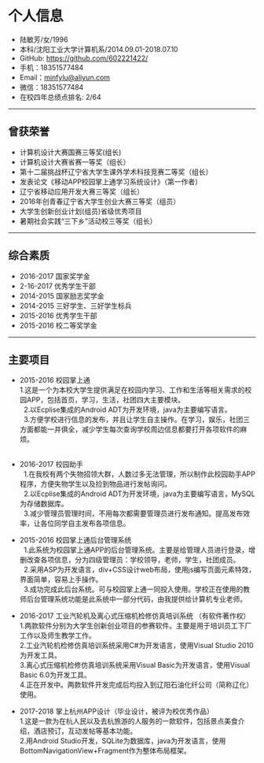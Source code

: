 # 个人信息
- 陆敏芳/女/1996
- 本科/沈阳工业大学计算机系/2014.09.01-2018.07.10
- GitHub: https://github.com/602221422/
- 手机：18351577484
- Email：minfylu@aliyun.com
- 微信：18351577484
- 在校四年总绩点排名: 2/64
---

## 曾获荣誉

 - 计算机设计大赛国赛三等奖(组长)
 - 计算机设计大赛省赛一等奖（组长）
 - 第十二届挑战杯辽宁省大学生课外学术科技竞赛二等奖（组长）
 - 发表论文《移动APP校园掌上通学习系统设计》（第一作者）
 - 辽宁省移动应用开发大赛三等奖（组长）
 - 2016年创青春辽宁省大学生创业大赛三等奖（组员）
 - 大学生创新创业计划(组员)省级优秀项目
 - 暑期社会实践“三下乡”活动校三等奖（组长）
---

 ## 综合素质
 - 2016-2017  国家奖学金  
 - 2-16-2017 优秀学生干部
 - 2014-2015 国家励志奖学金
 - 2014-2015 三好学生、三好学生标兵
 - 2015-2016 优秀学生干部
 - 2015-2016 校二等奖学金

---

## 主要项目

 - 2015-2016 校园掌上通  
   1.这是一个为本校大学生提供满足在校园内学习、工作和生活等相关需求的校园APP，包括首页，学习，生活，社团四大主要模块。  
   2.以Ecplise集成的Android ADT为开发环境，java为主要编写语言。  
   3.方便学校进行信息的发布，并且让学生自主操作。在学习，娱乐，社团三方面都能一并俱全，减少学生每次查询学校周边信息都要打开各项软件的麻烦。   
     
 - 2016-2017 校园助手  
   1.在我校有两个失物招领大群，人数过多无法管理，所以制作此校园助手APP程序，方便失物学生以及捡到物品进行发帖询问。  
   2.以Ecplise集成的Android ADT为开发环境，java为主要编写语言，MySQL为存储数据库。  
   3.减少管理员管理时间，不用每次都需要管理员进行发布通知。提高发布效率，让各位同学自主发布各项信息。    
 
 - 2015-2016 校园掌上通后台管理系统  
   1.此系统为校园掌上通APP的后台管理系统。主要是给管理人员进行登录，增删改查各项信息，分为四级管理员：学校领导，老师，学生，社团成员。  
   2.采用ASP为开发语言，div+CSS设计web布局，使用js编写页面元素特效，界面简单，容易上手操作。  
   3.成功完成此后台系统。可与校园掌上通一同投入使用。学校正在使用的教师后台管理系统功能是此系统中一部分代码，由我提供给计算机专业老师。  
   
 - 2016-2017 工业汽轮机及离心式压缩机检修仿真培训系统  （有软件著作权）  
   1.两款软件分别为大学生创新创业项目的参赛软件。主要是用于培训员工下厂工作以及师生教学工作。  
   2.工业汽轮机检修仿真培训系统采用C#为开发语言，使用Visual Studio 2010为开发工具。  
   3.离心式压缩机检修仿真培训系统采用Visual Basic为开发语言，使用Visual Basic 6.0为开发工具。  
   4.正在开发中。两款软件开发完成后均投入到辽阳石油化纤公司（简称辽化）使用。  
 
 - 2017-2018 掌上杭州APP设计（毕业设计，被评为校优秀作品）  
   1.这是一款为在杭人民以及去杭旅游的人服务的一款软件，包括景点美食介绍，酒店预订，互动发帖等基本功能。  
   2.用Android Studio开发，SQLite为数据库，java为开发语言，使用BottomNavigationView+Fragment作为整体布局框架。  

